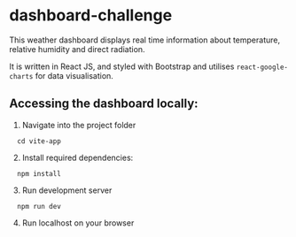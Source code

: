# dashboard-challenge
This weather dashboard displays real time information about temperature, relative humidity and direct radiation. 

It is written in React JS, and styled with Bootstrap and utilises `react-google-charts` for data visualisation.

## Accessing the dashboard locally: 

1. Navigate into the project folder
```
  cd vite-app
```

2. Install required dependencies: 
```
  npm install
```

3. Run development server 
```
  npm run dev
```

4. Run localhost on your browser
